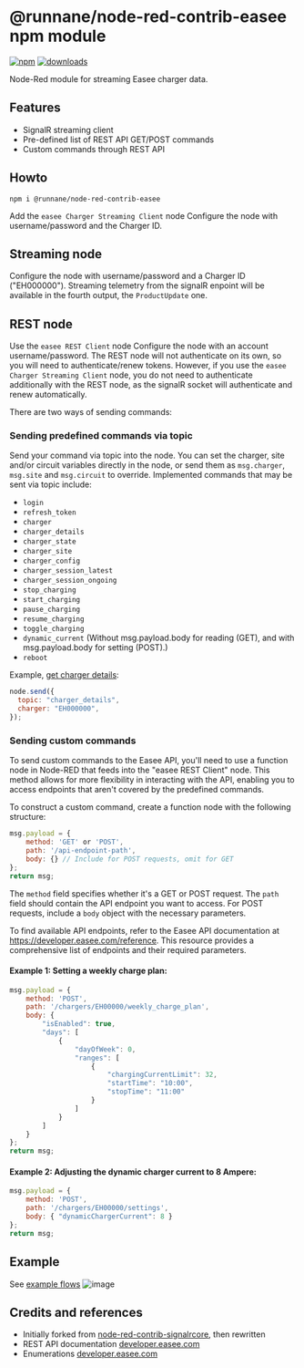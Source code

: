 # @runnane/node-red-contrib-easee npm module

[![npm](https://img.shields.io/npm/v/@runnane/node-red-contrib-easee.svg?maxAge=2592000)](https://www.npmjs.com/package/@runnane/node-red-contrib-easee)
[![downloads](https://img.shields.io/npm/dt/@runnane/node-red-contrib-easee.svg?maxAge=2592000)](https://www.npmjs.com/package/@runnane/node-red-contrib-easee)

Node-Red module for streaming Easee charger data.

## Features

- SignalR streaming client
- Pre-defined list of REST API GET/POST commands
- Custom commands through REST API

## Howto

`npm i @runnane/node-red-contrib-easee`

Add the `easee Charger Streaming Client` node
Configure the node with username/password and the Charger ID.

## Streaming node

Configure the node with username/password and a Charger ID ("EH000000").
Streaming telemetry from the signalR enpoint will be available in the fourth output,
the `ProductUpdate` one.

## REST node

Use the `easee REST Client` node
Configure the node with an account username/password.
The REST node will not authenticate on its own, so you will need to authenticate/renew tokens.
However, if you use the `easee Charger Streaming Client` node,
you do not need to authenticate additionally with the REST node, as the signalR socket
will authenticate and renew automatically.

There are two ways of sending commands:

### Sending predefined commands via topic

Send your command via topic into the node.
You can set the charger, site and/or circuit variables directly in the node, or send them as
`msg.charger`, `msg.site` and `msg.circuit` to override.
Implemented commands that may be sent via topic include:

- `login`
- `refresh_token`
- `charger`
- `charger_details`
- `charger_state`
- `charger_site`
- `charger_config`
- `charger_session_latest`
- `charger_session_ongoing`
- `stop_charging`
- `start_charging`
- `pause_charging`
- `resume_charging`
- `toggle_charging`
- `dynamic_current` (Without msg.payload.body for reading (GET), and with msg.payload.body for setting (POST).)
- `reboot`

Example, [get charger details](https://developer.easee.com/reference/get_api-chargers-id-details):

```javascript
node.send({
  topic: "charger_details",
  charger: "EH000000",
});
```

### Sending custom commands

To send custom commands to the Easee API, you'll need to use a function node in Node-RED that feeds into the "easee REST Client" node. This method allows for more flexibility in interacting with the API, enabling you to access endpoints that aren't covered by the predefined commands.

To construct a custom command, create a function node with the following structure:

```javascript
msg.payload = {
    method: 'GET' or 'POST',
    path: '/api-endpoint-path',
    body: {} // Include for POST requests, omit for GET
};
return msg;
```

The `method` field specifies whether it's a GET or POST request. The `path` field should contain the API endpoint you want to access. For POST requests, include a `body` object with the necessary parameters.

To find available API endpoints, refer to the Easee API documentation at https://developer.easee.com/reference. This resource provides a comprehensive list of endpoints and their required parameters.

#### Example 1: Setting a weekly charge plan:

```javascript
msg.payload = {
    method: 'POST',
    path: '/chargers/EH00000/weekly_charge_plan',
    body: {
        "isEnabled": true,
        "days": [
            {
                "dayOfWeek": 0,
                "ranges": [
                    {
                        "chargingCurrentLimit": 32,
                        "startTime": "10:00",
                        "stopTime": "11:00"
                    }
                ]
            }
        ]
    }
};
return msg;
```

#### Example 2: Adjusting the dynamic charger current to 8 Ampere:

```javascript
msg.payload = {
    method: 'POST',
    path: '/chargers/EH00000/settings',
    body: { "dynamicChargerCurrent": 8 }
};
return msg;
```

## Example

See [example flows](https://github.com/runnane/node-red-contrib-easee/blob/main/example.json)
![image](https://github.com/runnane/node-red-contrib-easee/assets/1679504/744fd250-3bab-46d8-a31a-3421f6d4c42d)

## Credits and references

- Initially forked from [node-red-contrib-signalrcore](https://github.com/scottpage/node-red-contrib-signalrcore), then rewritten
- REST API documentation [developer.easee.com](https://developer.easee.com/docs/integrations)
- Enumerations [developer.easee.com](https://developer.easee.com/docs/enumerations)
